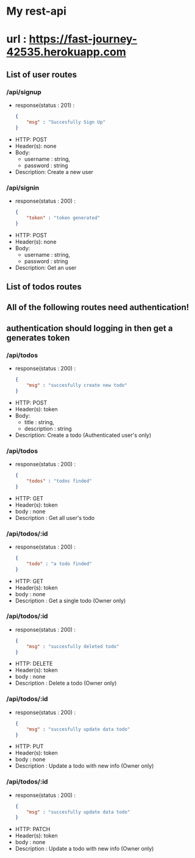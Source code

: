 # My rest-api
# url : https://fast-journey-42535.herokuapp.com
## List of user routes

### /api/signup
* response(status : 201) :
    ```json
    {
        "msg" : "Succesfully Sign Up"    
    }
    ```
* HTTP: POST
* Header(s): none
* Body: 
    * username : string,
    * password : string
* Description: Create a new user


### /api/signin
* response(status : 200) :
    ```json
    {
        "token" : "token generated"    
    }
    ```
* HTTP: POST
* Header(s): none
* Body: 
    * username : string,
    * password : string
* Description: Get an user

## List of todos routes
## All of the following routes need authentication!
## authentication should logging in then get a generates token

### /api/todos
* response(status : 200) :
    ```json
    {
        "msg" : "succesfully create new todo"    
    }
    ```
* HTTP: POST
* Header(s): token
* Body: 
    * title : string,
    * description : string
* Description: Create a todo (Authenticated user's only)

###  /api/todos
* response(status : 200) :
    ```json
    {
        "todos" : "todos finded"    
    }
    ```
* HTTP: GET
* Header(s): token
* body : none
* Description : Get all user's todo

###  /api/todos/:id
* response(status : 200) :
    ```json
    {
        "todo" : "a todo finded"    
    }
    ```
* HTTP: GET
* Header(s): token
* body : none
* Description : Get a single todo (Owner only)

###  /api/todos/:id
* response(status : 200) :
    ```json
    {
        "msg" : "succesfully deleted todo"    
    }
    ```
* HTTP: DELETE
* Header(s): token
* body : none
* Description : Delete a todo (Owner only)

###  /api/todos/:id
* response(status : 200) :
    ```json
    {
        "msg" : "succesfully update data todo"    
    }
    ```
* HTTP: PUT
* Header(s): token
* body : none
* Description : Update a todo with new info (Owner only)

###  /api/todos/:id
* response(status : 200) :
    ```json
    {
        "msg" : "succesfully update data todo"    
    }
    ```
* HTTP: PATCH
* Header(s): token
* body : none
* Description : Update a todo with new info (Owner only)